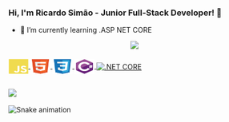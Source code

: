 ### Hi, I'm Ricardo Simão - Junior Full-Stack Developer! 👋


- 🌱 I’m currently learning .ASP NET CORE

<div align="center">
  <a href="https://github.com/RicardoSimao1357">
  <img height="180em" src="https://github-readme-stats.vercel.app/api?username=RicardoSimao1357&show_icons=true&theme=react&include_all_commits=true&count_private=true"/>

</div>
<div style="display: inline_block"><br>
  <img align="center" alt="Js" height="30" width="40" src="https://raw.githubusercontent.com/devicons/devicon/master/icons/javascript/javascript-plain.svg">
  <img align="center" alt="HTML" height="30" width="40" src="https://raw.githubusercontent.com/devicons/devicon/master/icons/html5/html5-original.svg">
  <img align="center" alt="CSS" height="30" width="40" src="https://raw.githubusercontent.com/devicons/devicon/master/icons/css3/css3-original.svg">
  <img align="center" alt="Csharp" height="30" width="40" src="https://raw.githubusercontent.com/devicons/devicon/master/icons/csharp/csharp-original.svg">
    <img align="center" alt=".NET CORE" height="30" width="40" src="https://cdn.jsdelivr.net/gh/devicons/devicon/icons/dotnetcore/dotnetcore-original.svg">
</div>

##

<div> 
  <a href="https://www.linkedin.com/in/ricardo-sim%C3%A3o-505a41188/" target="_blank"><img src="https://img.shields.io/badge/-LinkedIn-%230077B5?style=for-the-badge&logo=linkedin&logoColor=white" target="_blank"></a> 
 
  ![Snake animation](https://github.com/RicardoSimao1357/RicardoSimao1357/blob/output/github-contribution-grid-snake.svg)
 
</div>
